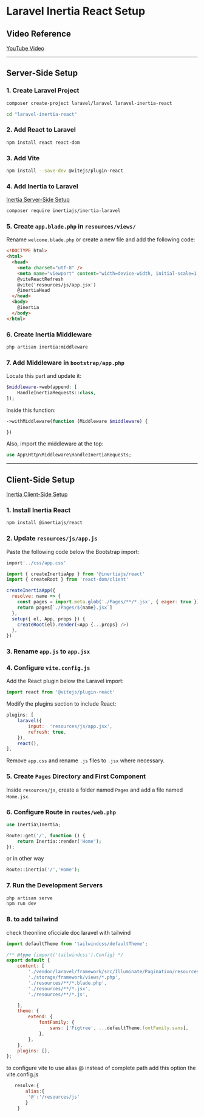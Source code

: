 # Laravel Inertia React Setup

## Video Reference
[YouTube Video](https://www.youtube.com/watch?v=qBxo6hW83jU&list=PL38wFHH4qYZVOnXxcS0NMGGmUsZky6JNG)

---

## Server-Side Setup

### 1. Create Laravel Project
```sh
composer create-project laravel/laravel laravel-inertia-react
```
```sh
cd "laravel-inertia-react"
```

### 2. Add React to Laravel
```sh
npm install react react-dom
```

### 3. Add Vite
```sh
npm install --save-dev @vitejs/plugin-react
```

### 4. Add Inertia to Laravel
[Inertia Server-Side Setup](https://inertiajs.com/server-side-setup)
```sh
composer require inertiajs/inertia-laravel
```

### 5. Create `app.blade.php` in `resources/views/`
Rename `welcome.blade.php` or create a new file and add the following code:

```html
<!DOCTYPE html>
<html>
  <head>
    <meta charset="utf-8" />
    <meta name="viewport" content="width=device-width, initial-scale=1.0, maximum-scale=1.0" />
    @viteReactRefresh
    @vite('resources/js/app.jsx')
    @inertiaHead
  </head>
  <body>
    @inertia
  </body>
</html>
```

### 6. Create Inertia Middleware
```sh
php artisan inertia:middleware
```

### 7. Add Middleware in `bootstrap/app.php`
Locate this part and update it:

```php
$middleware->web(append: [
    HandleInertiaRequests::class,
]);
```

Inside this function:

```php
->withMiddleware(function (Middleware $middleware) {

})
```

Also, import the middleware at the top:

```php
use App\Http\Middleware\HandleInertiaRequests;
```

---

## Client-Side Setup

[Inertia Client-Side Setup](https://inertiajs.com/client-side-setup)

### 1. Install Inertia React
```sh
npm install @inertiajs/react
```

### 2. Update `resources/js/app.js`
Paste the following code below the Bootstrap import:

```js
import'../css/app.css'

import { createInertiaApp } from '@inertiajs/react'
import { createRoot } from 'react-dom/client'

createInertiaApp({
  resolve: name => {
    const pages = import.meta.glob('./Pages/**/*.jsx', { eager: true })
    return pages[`./Pages/${name}.jsx`]
  },
  setup({ el, App, props }) {
    createRoot(el).render(<App {...props} />)
  },
})
```

### 3. Rename `app.js` to `app.jsx`

### 4. Configure `vite.config.js`
Add the React plugin below the Laravel import:

```js
import react from '@vitejs/plugin-react'
```

Modify the plugins section to include React:

```js
plugins: [
    laravel({
        input:  'resources/js/app.jsx',
        refresh: true,
    }),
    react(),
],
```

Remove `app.css` and rename `.js` files to `.jsx` where necessary.

### 5. Create `Pages` Directory and First Component
Inside `resources/js`, create a folder named `Pages` and add a file named `Home.jsx`.

### 6. Configure Route in `routes/web.php`

```php
use Inertia\Inertia;

Route::get('/', function () {
    return Inertia::render('Home');
});
```
or in other way

```php
Route::inertia('/','Home');
```

### 7. Run the Development Servers
```sh
php artisan serve
npm run dev
```



### 8. to add tailwind 
check theonline oficciale doc laravel with tailwind

```js
import defaultTheme from 'tailwindcss/defaultTheme';

/** @type {import('tailwindcss').Config} */
export default {
    content: [
        './vendor/laravel/framework/src/Illuminate/Pagination/resources/views/*.blade.php',
        './storage/framework/views/*.php',
        './resources/**/*.blade.php',
        './resources/**/*.jsx',
        './resources/**/*.js',

    ],
    theme: {
        extend: {
            fontFamily: {
                sans: ['Figtree', ...defaultTheme.fontFamily.sans],
            },
        },
    },
    plugins: [],
};
```

to configure vite to use alias  @ instead of complete path add this option the vite.config.js

```js
   resolve:{
       alias:{
        '@':'/resources/js'
       } 
    }
```